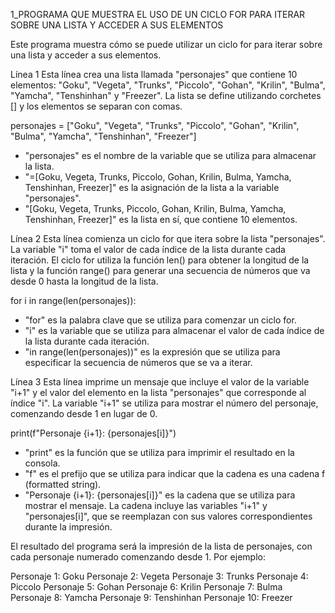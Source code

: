 1_PROGRAMA QUE MUESTRA EL USO DE UN CICLO FOR PARA ITERAR SOBRE UNA LISTA Y ACCEDER A SUS ELEMENTOS

Este programa muestra cómo se puede utilizar un ciclo for para iterar sobre una lista y acceder a sus elementos.

Línea 1
Esta línea crea una lista llamada "personajes" que contiene 10 elementos: "Goku", "Vegeta", "Trunks", "Piccolo", "Gohan", "Krilin", "Bulma", "Yamcha", "Tenshinhan" y "Freezer". La lista se define utilizando corchetes [] y los elementos se separan con comas.


personajes = ["Goku", "Vegeta", "Trunks", "Piccolo", "Gohan", "Krilin", "Bulma", "Yamcha", "Tenshinhan", "Freezer"]


- "personajes" es el nombre de la variable que se utiliza para almacenar la lista.
- "=[Goku, Vegeta, Trunks, Piccolo, Gohan, Krilin, Bulma, Yamcha, Tenshinhan, Freezer]" es la asignación de la lista a la variable "personajes".
- "[Goku, Vegeta, Trunks, Piccolo, Gohan, Krilin, Bulma, Yamcha, Tenshinhan, Freezer]" es la lista en sí, que contiene 10 elementos.

Línea 2
Esta línea comienza un ciclo for que itera sobre la lista "personajes". La variable "i" toma el valor de cada índice de la lista durante cada iteración. El ciclo for utiliza la función len() para obtener la longitud de la lista y la función range() para generar una secuencia de números que va desde 0 hasta la longitud de la lista.


for i in range(len(personajes)):


- "for" es la palabra clave que se utiliza para comenzar un ciclo for.
- "i" es la variable que se utiliza para almacenar el valor de cada índice de la lista durante cada iteración.
- "in range(len(personajes))" es la expresión que se utiliza para especificar la secuencia de números que se va a iterar.

Línea 3
Esta línea imprime un mensaje que incluye el valor de la variable "i+1" y el valor del elemento en la lista "personajes" que corresponde al índice "i". La variable "i+1" se utiliza para mostrar el número del personaje, comenzando desde 1 en lugar de 0.


print(f"Personaje {i+1}: {personajes[i]}")


- "print" es la función que se utiliza para imprimir el resultado en la consola.
- "f" es el prefijo que se utiliza para indicar que la cadena es una cadena f (formatted string).
- "Personaje {i+1}: {personajes[i]}" es la cadena que se utiliza para mostrar el mensaje. La cadena incluye las variables "i+1" y "personajes[i]", que se reemplazan con sus valores correspondientes durante la impresión.

El resultado del programa será la impresión de la lista de personajes, con cada personaje numerado comenzando desde 1. Por ejemplo:

Personaje 1: Goku
Personaje 2: Vegeta
Personaje 3: Trunks
Personaje 4: Piccolo
Personaje 5: Gohan
Personaje 6: Krilin
Personaje 7: Bulma
Personaje 8: Yamcha
Personaje 9: Tenshinhan
Personaje 10: Freezer
